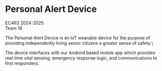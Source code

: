 Personal Alert Device
=================
EC463 2024-2025\
Team 19

The Personal Alert Device is an IoT wearable device for the purpose of providing independently living senior citizens a greater sense of safety.\

The device interfaces with our Android based mobile app which provides real time vital sensing, emergency response logic, and communications to first responders.

